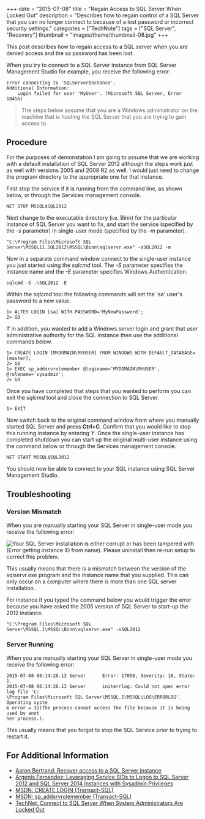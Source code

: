 +++
date = "2015-07-08"
title = "Regain Access to SQL Server When Locked Out"
description = "Describes how to regain control of a SQL Server that you can no longer connect to because of a lost password or incorrect security settings."
categories = ["TechNote"]
tags = ["SQL Server", "Recovery"]
thumbnail = "images/theme/thumbnail-08.jpg"
+++

This post describes how to regain access to a SQL server when you are denied access and the sa password has been lost.

<!--more-->

When you try to connect to a SQL Server instance from SQL Server Management Studio for example, you receive the following error:

	Error connecting to 'SQLServerInstance'.
	Additional Information:
  		Login failed for user 'MyUser'. (Microsoft SQL Server, Error 18456)

> The steps below assume that you are a Windows administrator on the machine that is hosting the SQL Server that you are trying to gain access to.

## Procedure

For the purposes of demonstation I am going to assume that we are working with a default installation of SQL Server 2012 although the steps work just as well with versions 2005 and 2008 R2 as well. I would just need to change the program directory to the appropriate one for that instance.

First stop the service if it is running from the command line, as shown below, or through the Services management console.

	NET STOP MSSQL$SQL2012

Next change to the executable directory (i.e. Binn) for the particular instance of SQL Server you want to fix, and start the service (specified by the *-s* parameter) in single-user mode (specified by the *-m* parameter). 

	"C:\Program Files\Microsoft SQL Server\MSSQL11.SQL2012\MSSQL\Binn\sqlservr.exe" -sSQL2012 -m

Now in a separate command window connect to the single-user instance you just started using the *sqlcmd* tool. The *-S* parameter specifies the instance name and the *-E* parameter specifies Windows Authentication.

	sqlcmd -S .\SQL2012 -E

Within the *sqlcmd* tool the following commands will set the 'sa' user's password to a new value.

	1> ALTER LOGIN [sa] WITH PASSWORD='MyNewPassword';
	2> GO

If in addition, you wanted to add a Windows server login and grant that user administrative authority for the SQL instance then use the additional commands below.

	1> CREATE LOGIN [MYDOMAIN\MYUSER] FROM WINDOWS WITH DEFAULT_DATABASE=[master];
	2> GO
	1> EXEC sp_addsrvrolemember @loginame='MYDOMAIN\MYUSER', @rolename='sysadmin';
	2> GO

Once you have completed that steps that you wanted to perform you can exit the *sqlcmd* tool and close the connection to SQL Server.

	1> EXIT

Now switch back to the original command window from where you manually started SQL Server and press **Ctrl+C**. Confirm that you would like to stop this running instance by entering *Y*. Once the single-user instance has completed shutdown you can start up the original multi-user instance using the command below or through the Services management console.

	NET START MSSQL$SQL2012

You should now be able to connect to your SQL instance using SQL Server Management Studio.


## Troubleshooting

### Version Mismatch

When you are manually starting your SQL Server in single-user mode you receive the following error:

![Your SQL Server installation is either corrupt or has been tampered with (Error getting instance ID from name). Please uninstall then re-run setup to correct this problem.](/images/posts/regain-access-sql-server-when-locked-out-01.png)

This usually means that there is a mismatch between the version of the sqlservr.exe program and the instance name that you supplied. This can only occur on a computer where there is more than one SQL server installation. 

For instance if you typed the command below you would trigger the error because you have asked the 2005 version of SQL Server to start-up the 2012 instance.

	"C:\Program Files\Microsoft SQL Server\MSSQL.1\MSSQL\Binn\sqlservr.exe" -sSQL2012 

### Server Running

When you are manually starting your SQL Server in single-user mode you receive the following error:


	2015-07-08 06:14:26.13 Server      Error: 17058, Severity: 16, State: 1.
	2015-07-08 06:14:26.13 Server      initerrlog: Could not open error log file 'C:
	\Program Files\Microsoft SQL Server\MSSQL.1\MSSQL\LOG\ERRORLOG'. Operating syste
	m error = 32(The process cannot access the file because it is being used by anot
	her process.).

This usually means that you forgot to stop the SQL Service prior to trying to restart it.

## For Additional Information

* [Aaron Bertrand: Recover access to a SQL Server instance](https://www.mssqltips.com/sqlservertip/2682/recover-access-to-a-sql-server-instance/)
* [Argenis Fernandez: Leveraging Service SIDs to Logon to SQL Server 2012 and SQL Server 2014 Instances with Sysadmin Privileges](http://sqlblog.com/blogs/argenis_fernandez/archive/2012/01/12/leveraging-service-sids-to-logon-to-sql-server-2012-instances-with-sysadmin-privileges.aspx)
* [MSDN: CREATE LOGIN (Transact-SQL)](https://msdn.microsoft.com/en-us/library/ms189751.aspx)
* [MSDN: sp_addsrvrolemember (Transact-SQL)](https://msdn.microsoft.com/en-us/library/ms186320.aspx)
* [TechNet: Connect to SQL Server When System Administrators Are Locked Out](https://technet.microsoft.com/en-us/library/dd207004.aspx)
